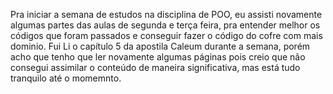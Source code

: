 Pra iniciar a semana de estudos na disciplina de POO, eu assisti novamente algumas partes das aulas de segunda e terça feira, 
pra entender melhor os códigos que foram passados e conseguir fazer o código do cofre com mais dominio.
Fui Li o capítulo 5 da apostila Caleum durante a semana, porém acho que tenho que ler novamente algumas páginas pois creio que não
consegui assimilar o conteúdo de maneira significativa, mas está tudo tranquilo até o momemnto.
